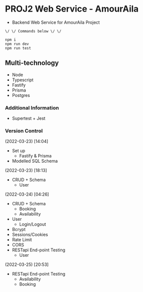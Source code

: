 # PROJ2 Web Service - AmourAila
- Backend Web Service for AmourAila Project

```
\/ \/ Commands below \/ \/

npm i
npm run dev
npm run test

```

## Multi-technology
- Node
- Typescript
- Fastify
- Prisma
- Postgres

### Additional Information
- Supertest + Jest

### Version Control
(2022-03-23) [14:04]
- Set up
    - Fastify & Prisma
- Modelled SQL Schema


(2022-03-23) [18:13]
- CRUD + Schema
    - User


(2022-03-24) [04:26]
- CRUD + Schema
    - Booking
    - Availability
- User
    - Login/Logout
- Bcrypt
- Sessions/Cookies
- Rate Limit
- CORS
- RESTapi End-point Testing
    - User


(2022-03-25) [20:53]
- RESTapi End-point Testing
    - Availability
    - Booking
